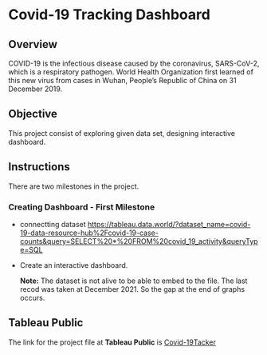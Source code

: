 # Covid-19 Tracking Dashboard
## Overview
COVID-19 is the infectious disease caused by the coronavirus, SARS-CoV-2, which is a respiratory pathogen. World Health Organization first learned of this new virus from cases in Wuhan, People’s Republic of China on 31 December 2019.

## Objective
This project consist of exploring given data set, designing interactive dashboard. 

## Instructions
There are two milestones in the project.
### Creating Dashboard - First Milestone
* connectting dataset https://tableau.data.world/?dataset_name=covid-19-data-resource-hub%2Fcovid-19-case-counts&query=SELECT%20*%20FROM%20covid_19_activity&queryType=SQL

* Create an interactive dashboard.

    **Note:** The dataset is not alive to be able to embed to the file. The last recod was taken at December 2021. So the gap at the end of graphs occurs.

## Tableau Public
The link for the project file at **Tableau Public** is [Covid-19Tacker](https://public.tableau.com/app/profile/halil.saglamlar/viz/Covid-19Tacker/Covid-19WorldMap?publish=yes)

